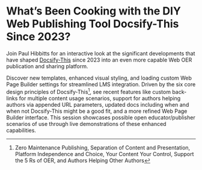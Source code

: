 # What’s Been Cooking with the DIY Web Publishing Tool Docsify-This Since 2023?

Join Paul Hibbitts for an interactive look at the significant developments that have shaped [Docsify-This](https://docsify-this.net) since 2023 into an even more capable Web OER publication and sharing platform.

Discover new templates, enhanced visual styling, and loading custom Web Page Builder settings for streamlined LMS integration. Driven by the six core design principles of Docsify-This[^1], see recent features like custom back-links for multiple content usage scenarios, support for authors helping authors via appended URL parameters, updated docs including when and when not Docsify-This might be a good fit, and a more refined Web Page Builder interface. This session showcases possible open educator/publisher scenarios of use through live demonstrations of these enhanced capabilities.

[^1]: Zero Maintenance Publishing, Separation of Content and Presentation, Platform Independence and Choice, Your Content Your Control, Support the 5 Rs of OER, and Authors Helping Other Authors
